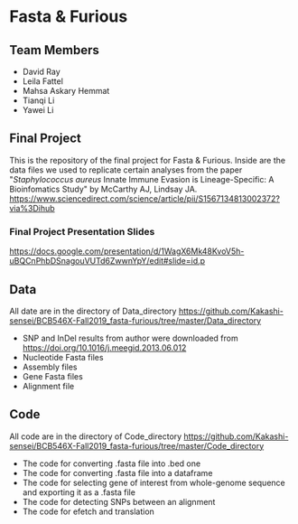 # Fasta & Furious

## Team Members
* David Ray
* Leila Fattel
* Mahsa Askary Hemmat
* Tianqi Li
* Yawei Li

## Final Project
This is the repository of the final project for Fasta & Furious. Inside are the data files we used to replicate certain analyses from the paper "_Staphylococcus aureus_ Innate Immune Evasion is Lineage-Specific: A Bioinfomatics Study" by McCarthy AJ, Lindsay JA. https://www.sciencedirect.com/science/article/pii/S1567134813002372?via%3Dihub

### Final Project Presentation Slides
https://docs.google.com/presentation/d/1WagX6Mk48KvoV5h-uBQCnPhbDSnagouVUTd6ZwwnYpY/edit#slide=id.p

## Data
All date are in the directory of Data_directory
https://github.com/Kakashi-sensei/BCB546X-Fall2019_fasta-furious/tree/master/Data_directory
* SNP and InDel results from author were downloaded from https://doi.org/10.1016/j.meegid.2013.06.012
* Nucleotide Fasta files
* Assembly files
* Gene Fasta files
* Alignment file

## Code
All code are in the directory of Code_directory https://github.com/Kakashi-sensei/BCB546X-Fall2019_fasta-furious/tree/master/Code_directory
* The code for converting .fasta file into .bed one
* The code for converting .fasta file into a dataframe
* The code for selecting gene of interest from whole-genome sequence and exporting it as a .fasta file
* The code for detecting SNPs between an alignment
* The code for efetch and translation



